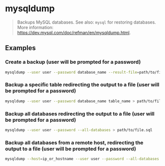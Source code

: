 # mysqldump

> Backups MySQL databases. See also: `mysql` for restoring databases. More information: <https://dev.mysql.com/doc/refman/en/mysqldump.html>.

## Examples

### Create a backup (user will be prompted for a password)

```bash
mysqldump --user user --password database_name --result-file=path/to/file.sql
```

### Backup a specific table redirecting the output to a file (user will be prompted for a password)

```bash
mysqldump --user user --password database_name table_name > path/to/file.sql
```

### Backup all databases redirecting the output to a file (user will be prompted for a password)

```bash
mysqldump --user user --password --all-databases > path/to/file.sql
```

### Backup all databases from a remote host, redirecting the output to a file (user will be prompted for a password)

```bash
mysqldump --host=ip_or_hostname --user user --password --all-databases > path/to/file.sql
```

